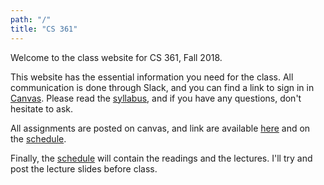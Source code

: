 ```yaml
---
path: "/"
title: "CS 361"
---
```


Welcome to the class website for CS 361, Fall 2018.

This website has the essential information you need for the class.
All communication is done through Slack, and you can find a link to sign in in [Canvas](https://oregonstate.instructure.com/courses/1692915/assignments/syllabus).
Please read the [syllabus](/syllabus), and if you have any questions, don't hesitate to ask.

All assignments are posted on canvas, and link are available [here](/assignemnts) and on the [schedule](/schedule).

Finally, the [schedule](/schedule) will contain the readings and the lectures. I'll try and post the lecture slides before class.